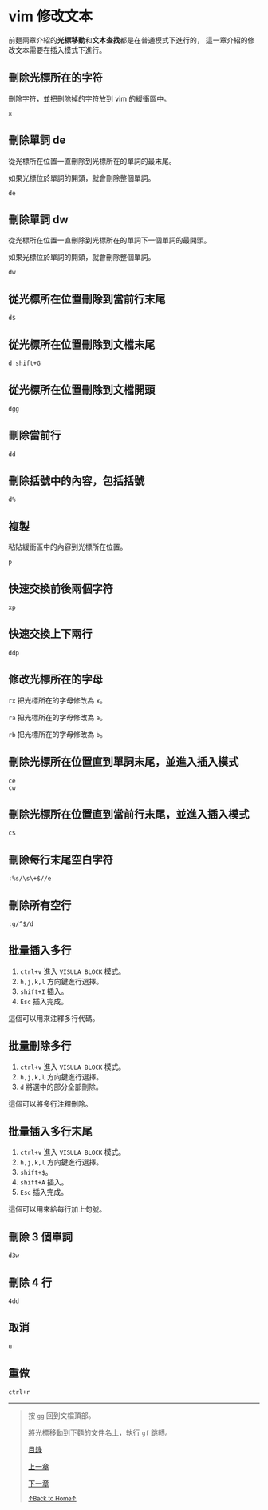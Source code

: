 # vim 修改文本

前麵兩章介紹的**光標移動**和**文本查找**都是在普通模式下進行的，
這一章介紹的修改文本需要在插入模式下進行。

## 刪除光標所在的字符

刪除字符，並把刪除掉的字符放到 vim 的緩衝區中。

```
x
```

## 刪除單詞 de

從光標所在位置一直刪除到光標所在的單詞的最末尾。

如果光標位於單詞的開頭，就會刪除整個單詞。

```
de
```

## 刪除單詞 dw

從光標所在位置一直刪除到光標所在的單詞下一個單詞的最開頭。

如果光標位於單詞的開頭，就會刪除整個單詞。

```
dw
```

## 從光標所在位置刪除到當前行末尾

```
d$
```

## 從光標所在位置刪除到文檔末尾

```
d shift+G
```

## 從光標所在位置刪除到文檔開頭

```
dgg
```

## 刪除當前行

```
dd
```

## 刪除括號中的內容，包括括號

```
d%
```

## 複製

粘貼緩衝區中的內容到光標所在位置。

```
p
```

## 快速交換前後兩個字符

```
xp
```

## 快速交換上下兩行

```
ddp
```

## 修改光標所在的字母

`rx` 把光標所在的字母修改為 `x`。

`ra` 把光標所在的字母修改為 `a`。

`rb` 把光標所在的字母修改為 `b`。

## 刪除光標所在位置直到單詞末尾，並進入插入模式

```
ce
cw
```

## 刪除光標所在位置直到當前行末尾，並進入插入模式

```
c$
```

## 刪除每行末尾空白字符

```
:%s/\s\+$//e
```

## 刪除所有空行

```
:g/^$/d
```

## 批量插入多行

1. `ctrl+v` 進入 `VISULA BLOCK` 模式。
2. `h,j,k,l` 方向鍵進行選擇。
3. `shift+I` 插入。
4. `Esc` 插入完成。

這個可以用來注釋多行代碼。

## 批量刪除多行

1. `ctrl+v` 進入 `VISULA BLOCK` 模式。
2. `h,j,k,l` 方向鍵進行選擇。
3. `d` 將選中的部分全部刪除。

這個可以將多行注釋刪除。

## 批量插入多行末尾

1. `ctrl+v` 進入 `VISULA BLOCK` 模式。
2. `h,j,k,l` 方向鍵進行選擇。
3. `shift+$`。
3. `shift+A` 插入。
4. `Esc` 插入完成。

這個可以用來給每行加上句號。


## 刪除 3 個單詞

```
d3w
```

## 刪除 4 行

```
4dd
```

## 取消

```
u
```

## 重做

```
ctrl+r
```

* * *

> 按 `gg` 回到文檔頂部。
>
> 將光標移動到下麵的文件名上，執行 `gf` 跳轉。
>
> [目錄](README.md)
>
> [上一章](README_vim_1.3_search.md)
>
> [下一章](README_vim_1.5_substitute.md)
>
> <a href='https://github.com/MDGSF/MyVim'><small>↑Back to Home↑</small></a>

